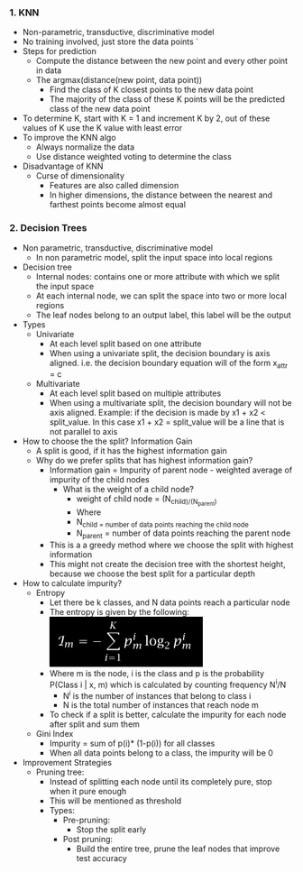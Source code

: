 ### 1. KNN
- Non-parametric, transductive, discriminative model  
- No training involved, just store the data points  `
- Steps for prediction
	- Compute the distance between the new point and every other point in data
	- The argmax(distance(new point, data point))
		- Find the class of K closest points to the new data point
		- The majority of the class of these K points will be the predicted class of the new data point
- To determine K, start with K = 1 and increment K by 2, out of these values of K use the K value with least error
- To improve the KNN algo
	- Always normalize the data
	- Use distance weighted voting to determine the class 
- Disadvantage of KNN
	- Curse of dimensionality 
		- Features are also called dimension  
		- In higher dimensions, the distance between the nearest and farthest points become almost equal

### 2. Decision Trees
- Non parametric, transductive, discriminative model 
	- In non parametric model, split the input space into local regions
- Decision tree
	- Internal nodes: contains one or more attribute with which we split the input space
	- At each internal node, we can split the space into two or more local regions
	- The leaf nodes belong to an output label, this label will be the output
- Types
	- Univariate
		- At each level split based on one attribute
		- When using a univariate split, the decision boundary is axis aligned. i.e. the decision boundary equation will of the form  x<sub>attr</sub> = c 
	- Multivariate
		- At each level split based on multiple attributes 
		- When using a multivariate split, the decision boundary will not be axis aligned. Example: if the decision is made by x1 + x2 < split_value. In this case x1 + x2 = split_value will be a line that is not parallel to axis
- How to choose the the split? Information Gain
	- A split is good, if it has the highest information gain 
	- Why do we prefer splits that has highest information gain?
		- Information gain = Impurity of parent node - weighted average of impurity of the child nodes
			- What is the weight of a child node?
				- weight of child node = (N<sub>child</child>)/(N<sub>parent</sub>)
				- Where
				- N<sub>child</child> = number of data points reaching the child node
				- N<sub>parent</sub> = number of data points reaching the parent node
		- This is a a greedy method where we choose the split with highest information
		- This might not create the decision tree with the shortest height, because we choose the best split for a particular depth
- How to calculate impurity?
	- Entropy
		- Let there be k classes, and N data points reach a particular node
		- The entropy is given by the following: ![](./Attachments/entropy.png)
		- Where m is the node, i is the class and p is the probability P(Class i | x, m) which is calculated by counting frequency N<sup>i</sup>/N 
			- N<sup>i</sup> is the number of instances that belong to class i
			- N is the total number of instances that reach node m
		- To check if a split is better, calculate the impurity for each node after split and sum them
	- Gini Index
		- Impurity = sum of p(i)* (1-p(i)) for all classes
		- When all data points belong to a class, the impurity will be 0
- Improvement Strategies
	- Pruning tree:
		- Instead of splitting each node until its completely pure, stop when it pure enough
		- This will be mentioned as threshold
		- Types: 
			- Pre-pruning: 
				- Stop the split early
			- Post pruning: 
				- Build the entire tree, prune the leaf nodes that improve test accuracy
